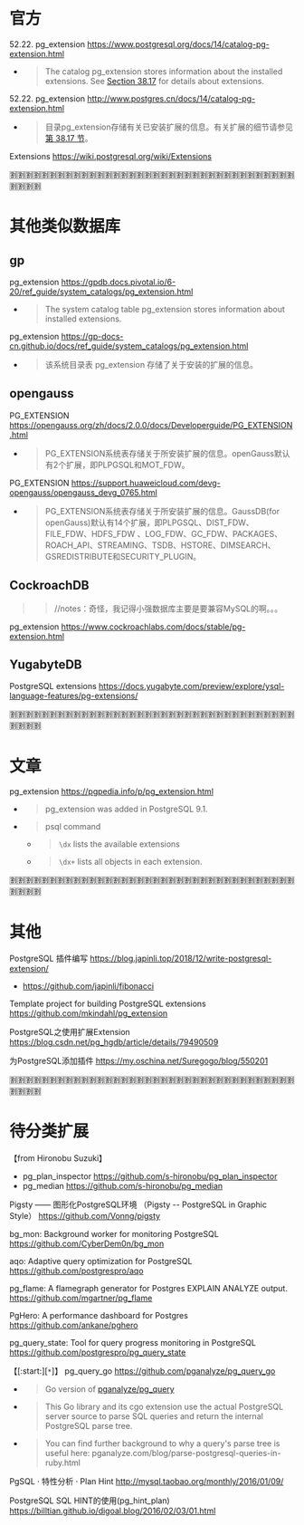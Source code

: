 
# 官方

52.22. pg_extension https://www.postgresql.org/docs/14/catalog-pg-extension.html
- > The catalog pg_extension stores information about the installed extensions. See [Section 38.17](https://www.postgresql.org/docs/14/extend-extensions.html) for details about extensions.

52.22. pg_extension http://www.postgres.cn/docs/14/catalog-pg-extension.html
- > 目录pg_extension存储有关已安装扩展的信息。有关扩展的细节请参见[第 38.17 节](http://www.postgres.cn/docs/14/extend-extensions.html)。

Extensions https://wiki.postgresql.org/wiki/Extensions

:u5272::u5272::u5272::u5272::u5272::u5272::u5272::u5272::u5272::u5272::u5272::u5272::u5272::u5272::u5272::u5272::u5272::u5272::u5272::u5272::u5272::u5272::u5272::u5272::u5272::u5272::u5272::u5272::u5272::u5272::u5272::u5272::u5272::u5272::u5272::u5272::u5272::u5272::u5272::u5272:

# 其他类似数据库

## gp

pg_extension https://gpdb.docs.pivotal.io/6-20/ref_guide/system_catalogs/pg_extension.html
- > The system catalog table pg_extension stores information about installed extensions.

pg_extension https://gp-docs-cn.github.io/docs/ref_guide/system_catalogs/pg_extension.html
- > 该系统目录表 pg_extension 存储了关于安装的扩展的信息。

## opengauss

PG_EXTENSION https://opengauss.org/zh/docs/2.0.0/docs/Developerguide/PG_EXTENSION.html
- > PG_EXTENSION系统表存储关于所安装扩展的信息。openGauss默认有2个扩展，即PLPGSQL和MOT_FDW。

PG_EXTENSION https://support.huaweicloud.com/devg-opengauss/opengauss_devg_0765.html
- > PG_EXTENSION系统表存储关于所安装扩展的信息。GaussDB(for openGauss)默认有14个扩展，即PLPGSQL、DIST_FDW、FILE_FDW、HDFS_FDW 、LOG_FDW、GC_FDW、PACKAGES、ROACH_API、STREAMING、TSDB、HSTORE、DIMSEARCH、GSREDISTRIBUTE和SECURITY_PLUGIN。

## CockroachDB
>> //notes：奇怪，我记得小强数据库主要是要兼容MySQL的啊。。。

pg_extension https://www.cockroachlabs.com/docs/stable/pg-extension.html

## YugabyteDB

PostgreSQL extensions https://docs.yugabyte.com/preview/explore/ysql-language-features/pg-extensions/

:u5272::u5272::u5272::u5272::u5272::u5272::u5272::u5272::u5272::u5272::u5272::u5272::u5272::u5272::u5272::u5272::u5272::u5272::u5272::u5272::u5272::u5272::u5272::u5272::u5272::u5272::u5272::u5272::u5272::u5272::u5272::u5272::u5272::u5272::u5272::u5272::u5272::u5272::u5272::u5272:

# 文章

pg_extension https://pgpedia.info/p/pg_extension.html
- > pg_extension was added in PostgreSQL 9.1.
- > psql command
  * > `\dx` lists the available extensions
  * > `\dx+` lists all objects in each extension.

:u5272::u5272::u5272::u5272::u5272::u5272::u5272::u5272::u5272::u5272::u5272::u5272::u5272::u5272::u5272::u5272::u5272::u5272::u5272::u5272::u5272::u5272::u5272::u5272::u5272::u5272::u5272::u5272::u5272::u5272::u5272::u5272::u5272::u5272::u5272::u5272::u5272::u5272::u5272::u5272:

# 其他

PostgreSQL 插件编写 https://blog.japinli.top/2018/12/write-postgresql-extension/
- https://github.com/japinli/fibonacci

Template project for building PostgreSQL extensions https://github.com/mkindahl/pg_extension

PostgreSQL之使用扩展Extension https://blog.csdn.net/pg_hgdb/article/details/79490509

为PostgreSQL添加插件 https://my.oschina.net/Suregogo/blog/550201

:u5272::u5272::u5272::u5272::u5272::u5272::u5272::u5272::u5272::u5272::u5272::u5272::u5272::u5272::u5272::u5272::u5272::u5272::u5272::u5272::u5272::u5272::u5272::u5272::u5272::u5272::u5272::u5272::u5272::u5272::u5272::u5272::u5272::u5272::u5272::u5272::u5272::u5272::u5272::u5272:

# 待分类扩展

【from Hironobu Suzuki】
- pg_plan_inspector https://github.com/s-hironobu/pg_plan_inspector
- pg_median https://github.com/s-hironobu/pg_median

Pigsty —— 图形化PostgreSQL环境 （Pigsty -- PostgreSQL in Graphic Style） https://github.com/Vonng/pigsty

bg_mon: Background worker for monitoring PostgreSQL https://github.com/CyberDem0n/bg_mon

aqo: Adaptive query optimization for PostgreSQL https://github.com/postgrespro/aqo

pg_flame: A flamegraph generator for Postgres EXPLAIN ANALYZE output. https://github.com/mgartner/pg_flame

PgHero: A performance dashboard for Postgres https://github.com/ankane/pghero

pg_query_state: Tool for query progress monitoring in PostgreSQL https://github.com/postgrespro/pg_query_state

【[:start:][`*`]】 pg_query_go https://github.com/pganalyze/pg_query_go
- > Go version of [pganalyze/pg_query](https://pganalyze.com/blog/parse-postgresql-queries-in-ruby)
- > This Go library and its cgo extension use the actual PostgreSQL server source to parse SQL queries and return the internal PostgreSQL parse tree.
- > You can find further background to why a query's parse tree is useful here: pganalyze.com/blog/parse-postgresql-queries-in-ruby.html

PgSQL · 特性分析 · Plan Hint http://mysql.taobao.org/monthly/2016/01/09/

PostgreSQL SQL HINT的使用(pg_hint_plan) https://billtian.github.io/digoal.blog/2016/02/03/01.html
